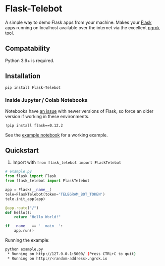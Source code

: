 # Flask-Telebot

A simple way to demo Flask apps from your machine.
Makes your [Flask](http://flask.pocoo.org/) apps running on localhost available
 over the internet via the excellent [ngrok](https://ngrok.com/) tool.

## Compatability
Python 3.6+ is required.

## Installation

```bash
pip install Flask-Telebot
```
### Inside Jupyter / Colab Notebooks
Notebooks have [an issue](https://stackoverflow.com/questions/51180917/python-flask-unsupportedoperation-not-writable) with newer versions of Flask, so force an older version if working in these environments.
```bash
!pip install flask==0.12.2
```
See the [example notebook](https://colab.research.google.com/github/GatLab/Flask-Telebot/blob/master/examples/example.ipynb) for a working example.

## Quickstart
1. Import with ```from flask_telebot import FlaskTelebot```
```python
# example.py
from flask import Flask
from flask_telebot import FlaskTelebot

app = Flask(__name__)
tele=FlaskTelebot(token='TELEGRAM_BOT_TOKEN')
tele.init_app(app)

@app.route("/")
def hello():
    return "Hello World!"

if __name__ == '__main__':
    app.run()
```
Running the example:
```bash
python example.py
 * Running on http://127.0.0.1:5000/ (Press CTRL+C to quit)
 * Running on http://<random-address>.ngrok.io
```